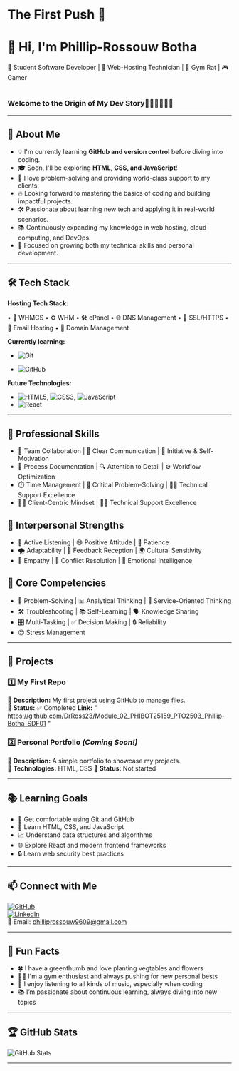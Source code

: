 # The First Push 🚀

# 👋 Hi, I'm Phillip-Rossouw Botha

🌱 Student Software Developer | 🚀 Web-Hosting Technician | 💪 Gym Rat | 🎮 Gamer 
# 
### Welcome to the Origin of My Dev Story🧑‍💻📓🌱🚀✨
---

## 🎯 About Me

- 💡 I'm currently learning **GitHub and version control** before diving into coding.
- 🎓 Soon, I'll be exploring **HTML, CSS, and JavaScript**!
- 🤖 I love problem-solving and providing world-class support to my clients.
- 🔥 Looking forward to mastering the basics of coding and building impactful projects.
- 🛠️ Passionate about learning new tech and applying it in real-world scenarios.
- 📚 Continuously expanding my knowledge in web hosting, cloud computing, and DevOps.
- 🌱 Focused on growing both my technical skills and personal development.

---

## 🛠️ Tech Stack

**Hosting Tech Stack:**
  
• 💼 WHMCS
• ⚙️ WHM
• 🛠️ cPanel
• 🌐 DNS Management
• 🔐 SSL/HTTPS
• 📧 Email Hosting
• 🧾 Domain Management

**Currently learning:**

- ![Git](https://img.shields.io/badge/-Git-F05032?style=flat&logo=git&logoColor=white)

- ![GitHub](https://img.shields.io/badge/-GitHub-181717?style=flat-circle&logo=github)

**Future Technologies:**

- ![HTML5](https://img.shields.io/badge/-HTML5-black?style=flat-circle&logo=html5&logoColor=white), ![CSS3](https://img.shields.io/badge/-CSS3-black?style=flat-circle&logo=css3), ![JavaScript](https://img.shields.io/badge/-JavaScript-black?style=flat-circle&logo=javascript)
- ![React](https://img.shields.io/badge/-React-black?style=flat-circle&logo=react)

---

##  💼 Professional Skills

- 🤝 Team Collaboration | 📢 Clear Communication | 🚀 Initiative & Self-Motivation
- 📁 Process Documentation | 🔍 Attention to Detail | ⚙️ Workflow Optimization
- ⏱️ Time Management | 🧠 Critical Problem-Solving |  🧑‍💻 Technical Support Excellence
- 👨‍💼 Client-Centric Mindset | 🧑‍💻 Technical Support Excellence
 
## 🧠 Interpersonal Strengths

- 🦻 Active Listening | 😄 Positive Attitude |  🐢 Patience
- 🌪️ Adaptability | 🎯 Feedback Reception | 🌍 Cultural Sensitivity
- 💖 Empathy | 🛑 Conflict Resolution | 🧘 Emotional Intelligence

## 🧩 Core Competencies

- 🧩 Problem-Solving | 📊 Analytical Thinking  | 🎯 Service-Oriented Thinking
- 🛠️ Troubleshooting | 📚 Self-Learning | 🗣️ Knowledge Sharing
- 🎛️ Multi-Tasking | ✅ Decision Making  | 🔒 Reliability 
- 😌 Stress Management

---

## 📌 Projects

### **1️⃣ My First Repo**

🔹 **Description:** My first project using GitHub to manage files.  
🔹 **Status:** ✅ Completed **Link:** " https://github.com/DrRoss23/Module_02_PHIBOT25159_PTO2503_Phillip-Botha_SDF01 "

### **2️⃣ Personal Portfolio** _(Coming Soon!)_

🔹 **Description:** A simple portfolio to showcase my projects.  
🔹 **Technologies:** HTML, CSS 
🔹 **Status:** Not started



---

## 📚 Learning Goals

- 🚀 Get comfortable using Git and GitHub
- 🎨 Learn HTML, CSS, and JavaScript
- 📈 Understand data structures and algorithms
- 🌐 Explore React and modern frontend frameworks
- 🔒 Learn web security best practices

---

## 📫 Connect with Me

[![GitHub](https://img.shields.io/badge/-GitHub-181717?style=flat&logo=github&logoColor=white)](https://github.com/DrRoss23)  
[![LinkedIn](https://img.shields.io/badge/-LinkedIn-blue?style=flat&logo=linkedin&logoColor=white)](https://www.linkedin.com/in/phillip-rossouw-botha/)  
📧 Email: [philliprossouw9609@gmail.com](mailto:philliprossouw9609@gmail.com)

---

## 🚀 Fun Facts

- 🍀 I have a greenthumb and love planting vegtables and flowers
- 🏋️‍♂️ I'm a gym enthusiast and always pushing for new personal bests
- 🎵 I enjoy listening to all kinds of music, especially when coding
- 📚 I’m passionate about continuous learning, always diving into new topics

---

## 🏆 GitHub Stats

![GitHub Stats](https://github-readme-stats.vercel.app/api?username=DrRoss23&show_icons=true&theme=radical)

---
